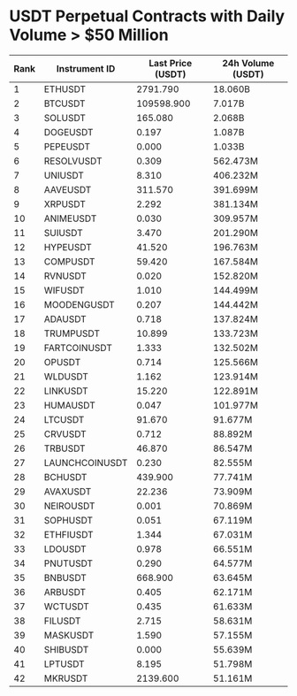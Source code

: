 # USDT Perpetual Contracts with Daily Volume > $50 Million

| Rank | Instrument ID | Last Price (USDT) | 24h Volume (USDT) |
|------|---------------|-------------------|-------------------|
| 1 | ETHUSDT | 2791.790 | 18.060B |
| 2 | BTCUSDT | 109598.900 | 7.017B |
| 3 | SOLUSDT | 165.080 | 2.068B |
| 4 | DOGEUSDT | 0.197 | 1.087B |
| 5 | PEPEUSDT | 0.000 | 1.033B |
| 6 | RESOLVUSDT | 0.309 | 562.473M |
| 7 | UNIUSDT | 8.310 | 406.232M |
| 8 | AAVEUSDT | 311.570 | 391.699M |
| 9 | XRPUSDT | 2.292 | 381.134M |
| 10 | ANIMEUSDT | 0.030 | 309.957M |
| 11 | SUIUSDT | 3.470 | 201.290M |
| 12 | HYPEUSDT | 41.520 | 196.763M |
| 13 | COMPUSDT | 59.420 | 167.584M |
| 14 | RVNUSDT | 0.020 | 152.820M |
| 15 | WIFUSDT | 1.010 | 144.499M |
| 16 | MOODENGUSDT | 0.207 | 144.442M |
| 17 | ADAUSDT | 0.718 | 137.824M |
| 18 | TRUMPUSDT | 10.899 | 133.723M |
| 19 | FARTCOINUSDT | 1.333 | 132.502M |
| 20 | OPUSDT | 0.714 | 125.566M |
| 21 | WLDUSDT | 1.162 | 123.914M |
| 22 | LINKUSDT | 15.220 | 122.891M |
| 23 | HUMAUSDT | 0.047 | 101.977M |
| 24 | LTCUSDT | 91.670 | 91.677M |
| 25 | CRVUSDT | 0.712 | 88.892M |
| 26 | TRBUSDT | 46.870 | 86.547M |
| 27 | LAUNCHCOINUSDT | 0.230 | 82.555M |
| 28 | BCHUSDT | 439.900 | 77.741M |
| 29 | AVAXUSDT | 22.236 | 73.909M |
| 30 | NEIROUSDT | 0.001 | 70.869M |
| 31 | SOPHUSDT | 0.051 | 67.119M |
| 32 | ETHFIUSDT | 1.344 | 67.031M |
| 33 | LDOUSDT | 0.978 | 66.551M |
| 34 | PNUTUSDT | 0.290 | 64.577M |
| 35 | BNBUSDT | 668.900 | 63.645M |
| 36 | ARBUSDT | 0.405 | 62.171M |
| 37 | WCTUSDT | 0.435 | 61.633M |
| 38 | FILUSDT | 2.715 | 58.631M |
| 39 | MASKUSDT | 1.590 | 57.155M |
| 40 | SHIBUSDT | 0.000 | 55.639M |
| 41 | LPTUSDT | 8.195 | 51.798M |
| 42 | MKRUSDT | 2139.600 | 51.161M |
